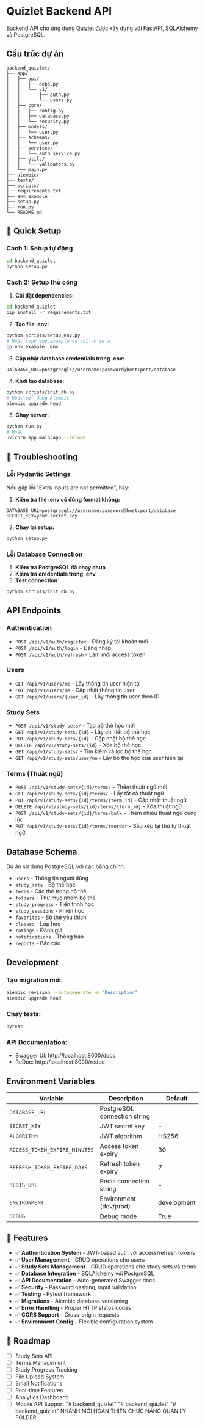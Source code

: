# Quizlet Backend API

Backend API cho ứng dụng Quizlet được xây dựng với FastAPI, SQLAlchemy và PostgreSQL.

## Cấu trúc dự án

```
backend_quizlet/
├── app/
│   ├── api/
│   │   ├── deps.py
│   │   └── v1/
│   │       ├── auth.py
│   │       └── users.py
│   ├── core/
│   │   ├── config.py
│   │   ├── database.py
│   │   └── security.py
│   ├── models/
│   │   └── user.py
│   ├── schemas/
│   │   └── user.py
│   ├── services/
│   │   └── auth_service.py
│   ├── utils/
│   │   └── validators.py
│   └── main.py
├── alembic/
├── tests/
├── scripts/
├── requirements.txt
├── env.example
├── setup.py
├── run.py
└── README.md
```

## 🚀 Quick Setup

### Cách 1: Setup tự động
```bash
cd backend_quizlet
python setup.py
```

### Cách 2: Setup thủ công

1. **Cài đặt dependencies:**
```bash
cd backend_quizlet
pip install -r requirements.txt
```

2. **Tạo file .env:**
```bash
python scripts/setup_env.py
# Hoặc copy env.example và chỉnh sửa
cp env.example .env
```

3. **Cập nhật database credentials trong .env:**
```env
DATABASE_URL=postgresql://username:password@host:port/database
```

4. **Khởi tạo database:**
```bash
python scripts/init_db.py
# Hoặc sử dụng Alembic
alembic upgrade head
```

5. **Chạy server:**
```bash
python run.py
# Hoặc
uvicorn app.main:app --reload
```

## 🔧 Troubleshooting

### Lỗi Pydantic Settings
Nếu gặp lỗi "Extra inputs are not permitted", hãy:

1. **Kiểm tra file .env có đúng format không:**
```env
DATABASE_URL=postgresql://username:password@host:port/database
SECRET_KEY=your-secret-key
```

2. **Chạy lại setup:**
```bash
python setup.py
```

### Lỗi Database Connection
1. **Kiểm tra PostgreSQL đã chạy chưa**
2. **Kiểm tra credentials trong .env**
3. **Test connection:**
```bash
python scripts/init_db.py
```

## API Endpoints

### Authentication
- `POST /api/v1/auth/register` - Đăng ký tài khoản mới
- `POST /api/v1/auth/login` - Đăng nhập
- `POST /api/v1/auth/refresh` - Làm mới access token

### Users
- `GET /api/v1/users/me` - Lấy thông tin user hiện tại
- `PUT /api/v1/users/me` - Cập nhật thông tin user
- `GET /api/v1/users/{user_id}` - Lấy thông tin user theo ID

### Study Sets
- `POST /api/v1/study-sets/` - Tạo bộ thẻ học mới
- `GET /api/v1/study-sets/{id}` - Lấy chi tiết bộ thẻ học
- `PUT /api/v1/study-sets/{id}` - Cập nhật bộ thẻ học
- `DELETE /api/v1/study-sets/{id}` - Xóa bộ thẻ học
- `GET /api/v1/study-sets/` - Tìm kiếm và lọc bộ thẻ học
- `GET /api/v1/study-sets/user/me` - Lấy bộ thẻ học của user hiện tại

### Terms (Thuật ngữ)
- `POST /api/v1/study-sets/{id}/terms/` - Thêm thuật ngữ mới
- `GET /api/v1/study-sets/{id}/terms/` - Lấy tất cả thuật ngữ
- `PUT /api/v1/study-sets/{id}/terms/{term_id}` - Cập nhật thuật ngữ
- `DELETE /api/v1/study-sets/{id}/terms/{term_id}` - Xóa thuật ngữ
- `POST /api/v1/study-sets/{id}/terms/bulk` - Thêm nhiều thuật ngữ cùng lúc
- `PUT /api/v1/study-sets/{id}/terms/reorder` - Sắp xếp lại thứ tự thuật ngữ

## Database Schema

Dự án sử dụng PostgreSQL với các bảng chính:
- `users` - Thông tin người dùng
- `study_sets` - Bộ thẻ học
- `terms` - Các thẻ trong bộ thẻ
- `folders` - Thư mục nhóm bộ thẻ
- `study_progress` - Tiến trình học
- `study_sessions` - Phiên học
- `favorites` - Bộ thẻ yêu thích
- `classes` - Lớp học
- `ratings` - Đánh giá
- `notifications` - Thông báo
- `reports` - Báo cáo

## Development

### Tạo migration mới:
```bash
alembic revision --autogenerate -m "Description"
alembic upgrade head
```

### Chạy tests:
```bash
pytest
```

### API Documentation:
- Swagger UI: http://localhost:8000/docs
- ReDoc: http://localhost:8000/redoc

## Environment Variables

| Variable | Description | Default |
|----------|-------------|---------|
| `DATABASE_URL` | PostgreSQL connection string | - |
| `SECRET_KEY` | JWT secret key | - |
| `ALGORITHM` | JWT algorithm | HS256 |
| `ACCESS_TOKEN_EXPIRE_MINUTES` | Access token expiry | 30 |
| `REFRESH_TOKEN_EXPIRE_DAYS` | Refresh token expiry | 7 |
| `REDIS_URL` | Redis connection string | - |
| `ENVIRONMENT` | Environment (dev/prod) | development |
| `DEBUG` | Debug mode | True |

## 🎯 Features

- ✅ **Authentication System** - JWT-based auth với access/refresh tokens
- ✅ **User Management** - CRUD operations cho users
- ✅ **Study Sets Management** - CRUD operations cho study sets và terms
- ✅ **Database Integration** - SQLAlchemy với PostgreSQL
- ✅ **API Documentation** - Auto-generated Swagger docs
- ✅ **Security** - Password hashing, input validation
- ✅ **Testing** - Pytest framework
- ✅ **Migrations** - Alembic database versioning
- ✅ **Error Handling** - Proper HTTP status codes
- ✅ **CORS Support** - Cross-origin requests
- ✅ **Environment Config** - Flexible configuration system

## 🔮 Roadmap

- [ ] Study Sets API
- [ ] Terms Management
- [ ] Study Progress Tracking
- [ ] File Upload System
- [ ] Email Notifications
- [ ] Real-time Features
- [ ] Analytics Dashboard
- [ ] Mobile API Support "# backend_quizlet" 
"# backend_quizlet" 
"# backend_quizlet" 
NHÁNH MỚI HOÀN THIỆN CHỨC NĂNG QUẢN LÝ FOLDER
